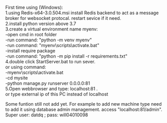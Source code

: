 First time using (Windows):
<br>
1.using Redis-x64-3.0.504.msi install Redis backend to act as a message broker for websocket protocal. restart sevice if it need.
<br>
2.install python version above 3.7
<br>
3.create a virtual environment name myenv: 
<br>
    -open cmd in root folder
    <br>
    -run command: "python -m venv myenv"
    <br>
    -run command: "myenv\scripts\activate.bat"
    <br>
    -install require package
    <br>
    -run command: "python -m pip install -r requirements.txt"
    <br>
4.double click StartServer.bat to run sever.
<br>
or using command:
<br>
    -myenv\scripts\activate.bat
    <br>
    -cd mysite
    <br>
    -python manage.py runserver 0.0.0.0:81
    <br>
5.Open webbrowser and type:  localhost:81 . 
<br>
or type external ip of this PC instead of localhost
<br>

Some funtion still not add yet. For example to add new machine type need to add it using database admin management. access "localhost:81/admin". Super user: datdq  ; pass: will04010098 
